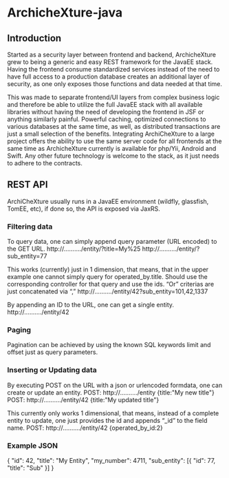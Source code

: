 # ArchicheXture-java
## Introduction
Started as a security layer between frontend and backend, ArchicheXture grew to being a generic and easy REST framework for the JavaEE stack.
Having the frontend consume standardized services instead of the need to have full access to a production database creates an additional layer of security, as one only exposes those functions and data needed at that time.

This was made to separate frontend/UI layers from complex business logic and therefore be able to utilize the full JavaEE stack with all available libraries without having the need of developing the frontend in JSF or anything similarly painful. Powerful caching, optimized connections to various databases at the same time, as well, as distributed transactions are just a small selection of the benefits.
Integrating ArchiCheXture to a large project offers the ability to use the same server code for all frontends at the same time as ArchicheXture currently is available for php/Yii, Android and Swift. Any other future technology is welcome to the stack, as it just needs to adhere to the contracts.

## REST API
ArchiCheXture usually runs in a JavaEE environment (wildfly, glassfish, TomEE, etc), if done so, the API is exposed via JaxRS.
### Filtering data
To query data, one can simply append query parameter (URL encoded) to the GET URL. 
http://........../entity/?title=My%25
http://........../entity/?sub_entity=77

This works (currently) just in 1 dimension, that means, that in the upper example one cannot simply query for operated_by.title. Should use the corresponding controller for that query and use the ids.
“Or” criterias are just concatenated via “,”
http://........../entity/42?sub_entity=101,42,1337

By appending an ID to the URL, one can get a single entity.
http://........../entity/42

### Paging
Pagination can be achieved by using the known SQL keywords limit and offset just as query parameters.
### Inserting or Updating data
By executing POST on the URL with a json or urlencoded formdata, one can create or update an entity. 
POST: http://........../entity
{title:"My new title"}
POST: http://........../entity/42
{title:"My updated title"}

This currently only works 1 dimensional, that means, instead of a complete entity to update, one just provides the id and appends “_id” to the field name.
POST: http://........../entity/42
{operated_by_id:2}

### Example JSON
{
  "id": 42,
  "title": "My Entity",
  "my_number": 4711,
  "sub_entity": [{
    "id": 77,
    "title": "Sub"
  }]
}

